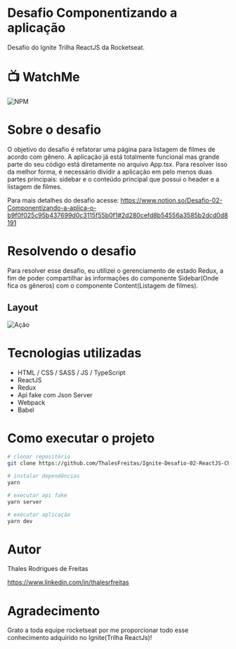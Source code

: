 # Desafio Componentizando a aplicação
Desafio do Ignite Trilha ReactJS da Rocketseat.

 # :tv: WatchMe
 
![NPM](https://github.com/ThalesFreitas/Ignite-Desafio-02-ReactJS-Chapter-I/blob/main/LICENSE) 

# Sobre o desafio
O objetivo do desafio é refatorar uma página para listagem de filmes de acordo com gênero. 
A aplicação já está totalmente funcional mas grande parte do seu código está diretamente no arquivo App.tsx. Para resolver isso da melhor forma,
é necessário dividir a aplicação em pelo menos duas partes principais: sidebar e o conteúdo principal que possui o header e a listagem de filmes.

Para mais detalhes do desafio acesse: https://www.notion.so/Desafio-02-Componentizando-a-aplica-o-b9f0f025c95b437699d0c3115f55b0f1#2d280cefd8b54556a3585b2dcd0d8191

# Resolvendo o desafio
Para resolver esse desafio, eu utilizei o gerenciamento de estado Redux, a fim de poder compartilhar às informações do componente
Sidebar(Onde fica os gêneros) com o componente Content(Listagem de filmes).

## Layout
![Ação](https://github.com/ThalesFreitas/Ignite-Desafio-02-ReactJS-Chapter-I/blob/main/assets/g%C3%AAneros.gif)


# Tecnologias utilizadas
- HTML / CSS / SASS / JS / TypeScript
- ReactJS
- Redux
- Api fake com Json Server
- Webpack
- Babel

# Como executar o projeto

```bash
# clonar repositório
git clone https://github.com/ThalesFreitas/Ignite-Desafio-02-ReactJS-Chapter-I

# instalar dependências
yarn

# executar api fake
yarn server

# executar aplicação
yarn dev

```

# Autor

Thales Rodrigues de Freitas

https://www.linkedin.com/in/thalesrfreitas

# Agradecimento
Grato a toda equipe rocketseat por me proporcionar todo esse conhecimento adquirido no Ignite(Trilha ReactJs)!
